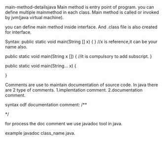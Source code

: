 main-method-detailsjava
Main method is entry point of program. you can define multiple mainmethod in each class. Main method is called or invoked by jvm(java virtual machine).

you can define main method inside interface. And .class file is also created for interface.

Syntax: public static void main(String [] x) { } //x is reference,it can be your name also.

public static void main(String x []) { //it is compulsory to add subscript. }

public static void main(String... x) {

}



Comments are use to maintain documentation of source code.
In java there are 2 type of comments.
1.implemtation comment.
2.documentation comment.

syntax odf documentation comment:
/** 

*/

for process the doc comment we use javadoc tool in java.

example javadoc class_name.java.
